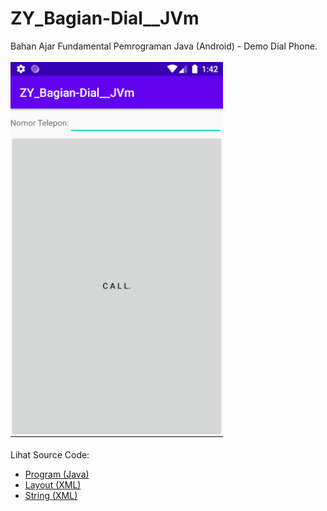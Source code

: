 # ZY_Bagian-Dial__JVm
Bahan Ajar Fundamental Pemrograman Java (Android) - Demo Dial Phone.<br><br>
<img src="https://github.com/RizkyKhapidsyah/ZY_Bagian-Dial__JVm/blob/master/result/001.PNG" height=600px width=340px><br><br>
Lihat Source Code:<br>
- <a href="https://github.com/RizkyKhapidsyah/ZY_Bagian-Dial__JVm/blob/master/app/src/main/java/com/rk/bd/MainActivity.java">Program (Java)</a><br>
- <a href="https://github.com/RizkyKhapidsyah/ZY_Bagian-Dial__JVm/blob/master/app/src/main/res/layout/activity_main.xml">Layout (XML)</a><br>
- <a href="https://github.com/RizkyKhapidsyah/ZY_Bagian-Dial__JVm/blob/master/app/src/main/res/values/strings.xml">String (XML)</a>
